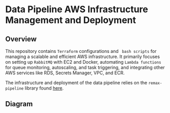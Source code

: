 # Data Pipeline AWS Infrastructure Management and Deployment

## Overview

This repository contains `Terraform` configurations and ` bash scripts` for managing a scalable and efficient AWS infrastructure. It primarily focuses on setting up `RabbitMQ` with EC2 and Docker, automating `Lambda functions` for queue monitoring, autoscaling, and task triggering, and integrating other AWS services like RDS, Secrets Manager, VPC, and ECR.

The infrastructure and deployment of the data pipeline relies on the `remax-pipeline` library found [here](https://pypi.org/project/remax-pipeline/).

## Diagram